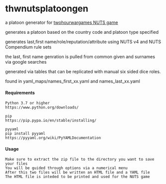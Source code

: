 # thwnutsplatoongen
a platoon generator for [twohourwargames NUTS game](http://www.twohourwargames.com/ww2.html)

generates a platoon based on the country code and platoon type specified 

generates last,first name/role/reputation/attribute using NUTS v4 and NUTS Compendium rule sets

the last, first name genration is pulled from common given and surnames via google searches

generated via tables that can be replicated with manual six sided dice roles. 

found in yaml_maps/names_first_xx.yaml and names_last_xx.yaml

#### Requirements

    Python 3.7 or higher 
    https://www.python.org/downloads/

    pip
    https://pip.pypa.io/en/stable/installing/

    pyyaml
    pip install pyyaml
    https://pyyaml.org/wiki/PyYAMLDocumentation

   

#### Usage

    Make sure to extract the zip file to the directory you want to save your files
    You will be guided through options via a numerical menu
    After this two files will be written an HTML file and a YAML file
    The HTML file is inteded to be printed and used for the NUTS game
    
